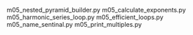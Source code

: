 m05_nested_pyramid_builder.py
m05_calculate_exponents.py
m05_harmonic_series_loop.py
m05_efficient_loops.py
m05_name_sentinal.py
m05_print_multiples.py
